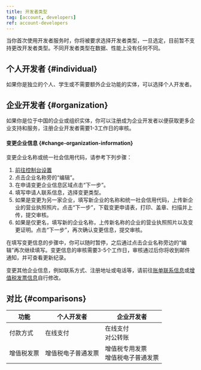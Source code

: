 ```yaml
---
title: 开发者类型
tag: [account, developers]
ref: account-developers
---
```


当你首次使用开发者服务时，你将被要求选择开发者类型，一旦选定，目前暂不支持更改开发者类型。不同开发者类型在数据、性能上没有任何不同。

## 个人开发者 {#individual}

如果你是独立的个人、学生或不需要额外企业功能的实体，可以选择个人开发者。

## 企业开发者 {#organization}

如果你是位于中国的企业或组织实体，你可以注册成为企业开发者以便获取更多企业支持和服务，注册企业开发者需要1-3工作日的审核。

#### 变更企业信息 {#change-organization-information}

变更企业名称或统一社会信用代码，请参考下列步骤：

1. [前往控制台设置](https://console.qweather.com/setting)
2. 点击企业名称旁的“编辑”。
3. 在申请变更企业信息区域点击“下一步”。
4. 填写申请人联系信息，选择变更类型。
5. 如果是变更为另一家企业，填写新企业的名称和统一社会信用代码，上传新企业的营业执照照片。点击“下一步”，下载变更申请表，打印、盖章、扫描并上传，提交审核。
6. 如果是仅更名，填写新的企业名称，上传新名称的企业的营业执照照片以及变更证明。点击“下一步”，再次确认变更信息，提交审核。

在填写变更信息的步骤中，你可以随时暂停，之后通过点击企业名称旁边的“编辑”再次继续填写。变更信息的审核需要3-5个工作日，审核通过后你将收到邮件通知，并可查看更新纪录。

变更其他企业信息，例如联系方式、注册地址或电话等，请前往[账单联系信息](https://console.qweather.com/finance/contact/)或[增值税发票信息](https://console.qweather.com/finance/vat-invoice/info/)自行修改。

## 对比 {#comparisons}

| 功能      | 个人开发者         | 企业开发者                             |
| ---------- | ------------------ | -------------------------------------- |
| 付款方式   | 在线支付           | 在线支付<br />对公转账                 |
| 增值税发票 | 增值税电子普通发票 | 增值税专用发票<br />增值税电子普通发票 |




